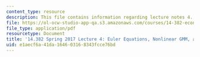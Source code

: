 ```yaml
---
content_type: resource
description: This file contains information regarding lecture notes 4.
file: https://ol-ocw-studio-app-qa.s3.amazonaws.com/courses/14-382-econometrics-spring-2017/e1aecf6a41da164603168343fcce76bd_MIT14_382S17_lec4.pdf
file_type: application/pdf
resourcetype: Document
title: '14.382 Spring 2017 Lecture 4: Euler Equations, Nonlinear GMM, and Other Adventures'
uid: e1aecf6a-41da-1646-0316-8343fcce76bd
---
```

